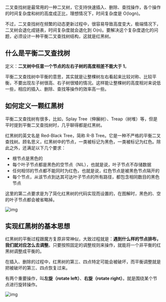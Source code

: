 二叉查找树是最常用的一种二叉树，它支持快速插入、删除、查找操作，各个操作的时间复杂度和树的高度成正比，理想情况下，时间复杂度是 O(logn)。

不过，二叉查找树在频繁的动态更新过程中，很容易导致高度变大，极端情况下，二叉树会退化成链表，时间复杂度就会退化到 O(n)。要解决这个复杂度退化的问题，必须设计一种平衡二叉查找树结构，这就是红黑树。

## 什么是平衡二叉查找树

定义：**二叉树中任意一个节点的左右子树的高度相差不能大于 1**。

平衡二叉查找树中平衡的意思，其实就是让整棵树左右看起来比较对称、比较平衡，不要出现左子树很高、右子树很矮的情况。这样能让整棵树的高度相对来说低一些，相应的插入、删除、查找等操作的效率高一些。

## 如何定义一颗红黑树

平衡二叉查找树有很多，比如，Splay Tree（伸展树）、Treap（树堆）等，但是平时提到平衡二叉查找树时，几乎聊得都是红黑树。

红黑树的英文名是 Red-Black Tree，简称 R-B Tree。它是一种不严格的平衡二叉查找树。顾名思义，红黑树中的节点，一类被标记为黑色，一类被标记为红色。除此之外，还满足以下几个要求：

- 根节点是黑色的
- 每个叶子节点都是黑色的空节点（NIL），也就是说，叶子节点不存储数据
- 任何相邻的节点都不能同时为红色，也就是说，红色节点是被黑色节点隔开的
- 每个节点，从该节点到达其可达叶子节点的所有路径，都包含相同数目的黑色节点

这里的第二点要求是为了简化红黑树的代码实现而设置的，在图解时，黑色的、空的叶子节点都会被省略掉。

![img](https://static001.geekbang.org/resource/image/90/9a/903ee0dcb62bce2f5b47819541f9069a.jpg)

## 实现红黑树的基本思想

红黑树的平衡过程跟魔方复原非常神似，大致过程就是：**遇到什么样的节点排布，我们就对应怎么去调整**。只要按照固定的调整规则来操作，就能将一个非平衡的红黑树调整成平衡的。

在插入、删除的过程中，红黑树的第三、四点特定可能会被破坏，而平衡调整就是把被破坏的第三、四点恢复过来。

有两个重要操作，叫**左旋（rotate left）**、**右旋（rotate right）**。就是围绕某个节点进行旋转操作。

![img](https://static001.geekbang.org/resource/image/0e/1e/0e37e597737012593a93105ebbf4591e.jpg)

